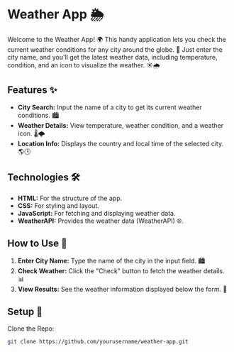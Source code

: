 # Weather App 🌦️

Welcome to the Weather App! 🌍 This handy application lets you check the current weather conditions for any city around the globe. 🌆 Just enter the city name, and you'll get the latest weather data, including temperature, condition, and an icon to visualize the weather. ☀️🌧️

## Features ✨
- **City Search:** Input the name of a city to get its current weather conditions. 🏙️
- **Weather Details:** View temperature, weather condition, and a weather icon. 🌡️🌩️
- **Location Info:** Displays the country and local time of the selected city. 🌎🕒

## Technologies 🛠️
- **HTML:** For the structure of the app.
- **CSS:** For styling and layout.
- **JavaScript:** For fetching and displaying weather data.
- **WeatherAPI:** Provides the weather data (WeatherAPI) 🌐.

## How to Use 📝
1. **Enter City Name:** Type the name of the city in the input field. 🏙️
2. **Check Weather:** Click the "Check" button to fetch the weather details. 📊
3. **View Results:** See the weather information displayed below the form. 🌟

## Setup 🔧
Clone the Repo:
```bash
git clone https://github.com/yourusername/weather-app.git
